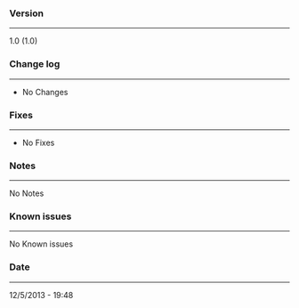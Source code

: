 ### Version
- - -
1.0 (1.0)

### Change log
- - -
* No Changes

### Fixes
- - -
* No Fixes

### Notes
- - -
No Notes

### Known issues
- - -
No Known issues

### Date
- - -
12/5/2013 - 19:48